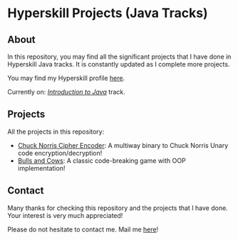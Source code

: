 # Hyperskill Projects (Java Tracks)

## About

In this repository, you may find all the significant projects that I have done in Hyperskill Java tracks.
It is constantly updated as I complete more projects.

You may find my Hyperskill profile <a href="https://hyperskill.org/profile/531649835">here</a>.

Currently on: <a href="https://hyperskill.org/tracks/8">*Introduction to Java*</a> track.

## Projects

All the projects in this repository:

- <a href="https://github.com/sinemeister/hyperskill-java-projects/tree/main/bulls-and-cows">Chuck Norris Cipher Encoder</a>: A multiway binary to Chuck Norris Unary code encryption/decryption!
- <a href="https://github.com/sinemeister/hyperskill-java-projects/tree/main/chuck-norris-cipher-encoder">Bulls and Cows</a>: A classic code-breaking game with OOP implementation!

## Contact

Many thanks for checking this repository and the projects that I have done. Your interest is very
much appreciated!

Please do not hesitate to contact me. Mail me <a href="mailto:leventpolat408@gmail.com">here</a>!